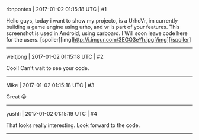 rbnpontes | 2017-01-02 01:15:18 UTC | #1

Hello guys, today i want to show my projecto, is a UrhoVr, im currently building a game engine using urho, and vr is part of your features.
This screenshot is used in Android, using carboard.
I Will soon leave code here for the users.
[spoiler][img]http://i.imgur.com/3EGQ3eYh.jpg[/img][/spoiler]

-------------------------

weitjong | 2017-01-02 01:15:18 UTC | #2

Cool! Can't wait to see your code.

-------------------------

Mike | 2017-01-02 01:15:18 UTC | #3

Great  :stuck_out_tongue:

-------------------------

yushli | 2017-01-02 01:15:19 UTC | #4

That looks really interesting. Look forward to the code.

-------------------------

